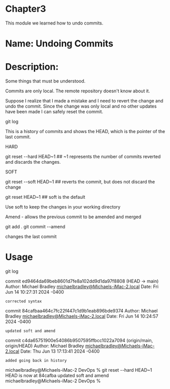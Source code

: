 # Chapter3
This module we learned how to undo commits.

# Name: Undoing Commits

# Description: 

Some things that must be understood.

Commits are only local. The remote repository doesn't know about it.

Suppose I realize that I made a mistake and I need to revert the change and undo the commit.  Since the change was only local and no other updates have been made I can safely reset the commit.

git log

This is a history of commits and shows the HEAD, which is the pointer of the last commit.

HARD

git reset --hard HEAD~1  ## ~1 represents the number of commits reverted and discards the changes.

SOFT

git reset --soft HEAD~1  ## reverts the commit, but does not discard the change

git reset HEAD~1 ## soft is the default

Use soft to keep the changes in your working directory


Amend - allows the previous commit to be amended and merged    

git add .
git commit --amend

changes the last commit

# Usage

git log

commit ed9464da69beb8601d7fe8a102dd9d1da97f8808 (HEAD -> main)
Author: Michael Bradley <michaelbradley@Michaels-iMac-2.local>
Date:   Fri Jun 14 10:27:31 2024 -0400

    corrected syntax

commit 84cafbaa464c7fc22f447c1d9b1eab896bde9374
Author: Michael Bradley <michaelbradley@Michaels-iMac-2.local>
Date:   Fri Jun 14 10:24:57 2024 -0400

    updated soft and amend

commit c4da65751900e54086b9507595ffbcc1022a7094 (origin/main, origin/HEAD)
Author: Michael Bradley <michaelbradley@Michaels-iMac-2.local>
Date:   Thu Jun 13 17:13:41 2024 -0400

    added going back in history

 michaelbradley@Michaels-iMac-2 DevOps % git reset --hard HEAD~1
HEAD is now at 84cafba updated soft and amend
michaelbradley@Michaels-iMac-2 DevOps % 



